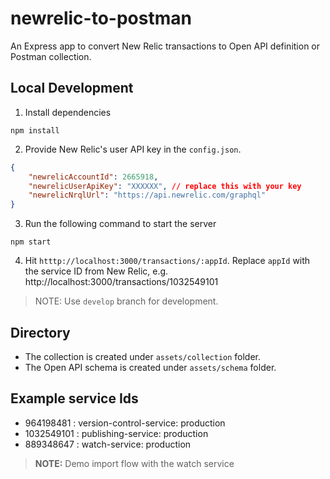 # newrelic-to-postman

An Express app to convert New Relic transactions to Open API definition or Postman collection.

## Local Development

1. Install dependencies

```
npm install
```

2. Provide New Relic's user API key in the `config.json`.

```json
{
    "newrelicAccountId": 2665918,
    "newrelicUserApiKey": "XXXXXX", // replace this with your key
    "newrelicNrqlUrl": "https://api.newrelic.com/graphql"
}
```

3. Run the following command to start the server

```
npm start
```

4. Hit `htttp://localhost:3000/transactions/:appId`. Replace `appId` with the service ID from New Relic, e.g. http://localhost:3000/transactions/1032549101

> NOTE: Use `develop` branch for development.

## Directory

- The collection is created under `assets/collection` folder.
- The Open API schema is created under `assets/schema` folder.

## Example service Ids

- 964198481 : version-control-service: production
- 1032549101 : publishing-service: production
- 889348647 : watch-service: production

> **NOTE:** Demo import flow with the watch service
